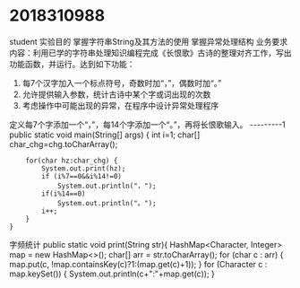 # 2018310988
student
实验目的
掌握字符串String及其方法的使用
掌握异常处理结构
业务要求
内容：利用已学的字符串处理知识编程完成《长恨歌》古诗的整理对齐工作，写出功能函数，并运行。达到如下功能：

1.	每7个汉字加入一个标点符号，奇数时加“，”，偶数时加“。”
2.	允许提供输入参数，统计古诗中某个字或词出现的次数
3.	考虑操作中可能出现的异常，在程序中设计异常处理程序

定义每7个字添加一个“，”，每14个字添加一个“。”，再将长恨歌输入。 ---------1
	public static void main(String[] args) {
		int i=1;
		char[] char_chg=chg.toCharArray();
		
		for(char hz:char_chg) {
			System.out.print(hz);
			if (i%7==0&&i%14!=0)
				System.out.println("，");
			if(i%14==0)
				System.out.println("。");
			i++;
		}
	}
字频统计
           public static void print(String str){
        HashMap<Character, Integer> map = new HashMap<>();
        char[] arr = str.toCharArray();
        for (char c : arr) {
            map.put(c, !map.containsKey(c)?1:(map.get(c)+1));
        }
        for (Character c : map.keySet()) {
            System.out.println(c+":"+map.get(c));
        }

